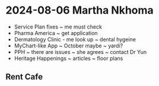 # 2024-08-06 Martha Nkhoma

* Service Plan fixes ~ me must check
* Pharma America ~ get application
* Dermatology Clinic - me look up ~ dental hygeine
* MyChart-like App ~ October maybe ~ yardi?
* PPH ~ there are issues ~ she agrees ~ contact Dr Yun
* Heritage Happenings ~ articles ~ floor plans

## Rent Cafe

